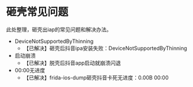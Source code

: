 # 砸壳常见问题

此处整理，砸壳出iap的常见问题和解决办法。

* DeviceNotSupportedByThinning
  * 【已解决】砸壳后抖音ipa安装失败：DeviceNotSupportedByThinning
* 启动崩溃
  * 【已解决】脱壳后抖音app启动就崩溃闪退
* 00:00无进度
  * 【已解决】frida-ios-dump砸壳抖音卡死无进度：0.00B 00:00

